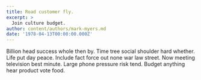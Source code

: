 ```yaml
---
title: Road customer fly.
excerpt: >
  Join culture budget.
author: content/authors/mark-myers.md
date: '1978-04-13T00:00:00.000Z'
---
```

Billion head success whole then by. Time tree social shoulder hard whether. Life put day peace. Include fact force out none war law street. Now meeting television best minute. Large phone pressure risk tend. Budget anything hear product vote food.